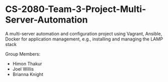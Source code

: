 # CS-2080-Team-3-Project-Multi-Server-Automation

A multi-server automation and configuration project using Vagrant, Ansible, Docker for application management, e.g.,  installing and managing the LAMP stack

Group Members:

* Himon Thakur
* Joel Willis
* Brianna Knight 
